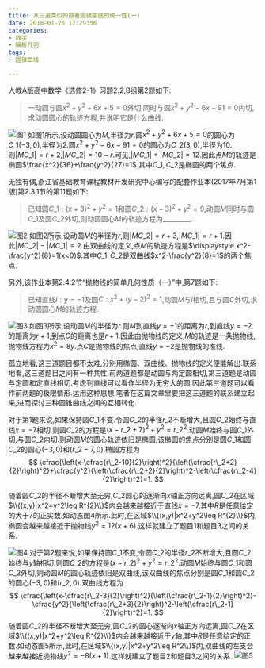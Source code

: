 ```yaml
---
title: 从三道类似的题看圆锥曲线的统一性(一)
date: 2018-01-26 17:29:56
categories:
- 数学
- 解析几何
tags:
- 圆锥曲线

---
```

人教A版高中数学《选修2-1》习题2.2,B组第2题如下:

>  一动圆与圆$x^{2}+y^{2}+6x+5=0$外切,同时与圆$x^{2}+y^{2}-6x-91=0$内切,求动圆圆心的轨迹方程,并说明它是什么曲线.

![图1](/img/从三道类似的题看圆锥曲线的统一性-1.png)
如图1所示,设动圆圆心为$M$,半径为$r$.圆$x^2+y^2+6x+5=0$的圆心为$C\_1(-3,0)$,半径为$2$.圆$x^2+y^2-6x-91=0$的圆心为$C\_2(3,0)$,半径为$10$.则$|MC\_1|=r+2$,$|MC\_2|=10-r$.可见,$|MC\_1|+|MC\_2|=12$.因此点$M$的轨迹是椭圆$\frac{x^2}{36}+\frac{y^2}{27}=1$.其中$C\_1,C\_2$是椭圆的两个焦点.


无独有偶,浙江省基础教育课程教材开发研究中心编写的配套作业本(2017年7月第1版)第2.3.1节的第11题如下:

>  已知圆$C\_{1}:(x+3)^{2}+y^{2}=1$和圆$C\_{2}:(x-3)^{2}+y^{2}=9$,动圆$M$同时与圆$C\_{1}$及圆$C\_{2}$外切,则动圆圆心$M$的轨迹方程为_________.

![图2](/img/从三道类似的题看圆锥曲线的统一性-2.png)
如图2所示,设动圆$M$的半径为$r$,则$|MC\_{2}|=r+3$,$|MC\_{1}|=r+1$.因此$|MC\_{2}|-|MC\_{1}|=2$.由双曲线的定义,点$M$的轨迹方程是$\displaystyle x^2-\frac{y^2}{8}=1(x<0)$.其中$C\_1,C\_2$是双曲线$x^2-\frac{y^2}{8}=1$的两个焦点.


另外,该作业本第2.4.2节“抛物线的简单几何性质（一）”中,第7题如下:


> 已知直线$l:y=-1$及圆$C:x^{2}+(y-2)^{2}=1$,动圆$M$与$l$相切,且与圆$C$外切,求动圆圆心$M$的轨迹方程.

![图3](/img/从三道类似的题看圆锥曲线的统一性-3.png)
如图3所示,设动圆$M$的半径为$r$.则$M$到直线$y=-1$的距离为$r$,到直线$y=-2$的距离为$r+1$,到点$C$的距离也是$r+1$.因此由抛物线的定义,$M$的轨迹是一条抛物线,抛物线方程为$x^2=8y$.点$C$是抛物线的焦点,直线$y=-2$是抛物线的准线.


孤立地看,这三道题目都不太难,分别用椭圆、双曲线、抛物线的定义便能解出.联系地看,这三道题目之间有一种共性.前两道题都是动圆与两定圆相切,第三道题是动圆与定圆和定直线相切.考虑到直线可以看作半径为无穷大的圆,因此第三道题可以看作前两题的极限情形.运用这种思想,笔者在这篇文章里要把这三道题的联系建立起来,进而探讨三种圆锥曲线之间的互相转化.


对于第1题来说,如果保持圆$C\_1$不变.令圆$C\_2$的半径$r\_2$不断增大,且圆$C\_2$始终与直线$x=-7$相切.则圆$C\_2$的方程是$(x-r\_2+7)^2+y^2=r\_2^2$.动圆$M$始终与圆$C\_1$外切,与圆$C\_2$内切.则动圆$M$的圆心轨迹依旧是椭圆,该椭圆的焦点分别是圆$C\_1$和圆$C\_2$的圆心$(-3,0)$和$(r\_2-7,0)$.椭圆方程为
$$
\cfrac{\left(x-\cfrac{r\_2-10}{2}\right)^2}{\left(\cfrac{r\_2+2}{2}\right)^2}+\cfrac{y^2}{\left(\cfrac{r\_2+2}{2}\right)^2-\left(\cfrac{r\_2-4}{2}\right)^2}=1.
$$

随着圆$C\_2$的半径不断增大至无穷,$C\_2$圆心的逐渐向$x$轴正方向远离,圆$C\_2$在区域$\\{(x,y)|x^2+y^2\leq R^{2}\\}$内会越来越接近于直线$x=-7$,其中$R$是任意给定的大于$7$的正实数.如动态图4所示.此时,在区域$\\{(x,y)|x^2+y^2\leq R^{2}\\}$内,椭圆会越来越接近于抛物线$y^2=12(x+6)$.这样就建立了题目1和题目3之间的关系.

![图4](/img/从三道类似的题看圆锥曲线的统一性-4.gif)
对于第2题来说,如果保持圆$C\_1$不变,令圆$C\_2$的半径$r\_2$不断增大,且圆$C\_2$始终与$y$轴相切.则圆$C\_2$的方程是$(x-r\_2)^2+y^2=r\_2^2$.动圆$M$始终与圆$C\_1$和圆$C\_2$外切,则动圆$M$的圆心轨迹依旧是双曲线,该双曲线的焦点分别是圆$C\_1$和圆$C\_2$的圆心$(-3,0)$和$(r\_2,0)$.双曲线方程为
$$
\cfrac{\left(x-\cfrac{r\_2-3}{2}\right)^2}{\left(\cfrac{r\_2-1}{2}\right)^2}-\cfrac{y^2}{\left(\cfrac{r\_2+3}{2}\right)^2-\left(\cfrac{r\_2-1}{2}\right)^2}=1.
$$
随着圆$C\_2$的半径不断增大至无穷,圆$C\_2$的圆心逐渐向$x$轴正方向远离,圆$C\_2$在区域$\\{(x,y)|x^2+y^2\leq R^{2}\\}$内会越来越接近于$y$轴,其中$R$是任意给定的正数.如动态图5所示,此时,在区域$\\{(x,y)|x^2+y^2\leq R^2\\}$内,双曲线的左支会越来越接近抛物线$y^2=-8(x+1)$.这样就建立了题目2和题目3之间的关系.
![图5](/img/从三道类似的题看圆锥曲线的统一性-5.gif)